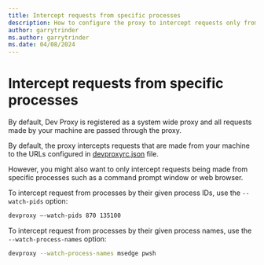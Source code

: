 ```yaml
---
title: Intercept requests from specific processes
description: How to configure the proxy to intercept requests only from specific processes
author: garrytrinder
ms.author: garrytrinder
ms.date: 04/08/2024
---
```


# Intercept requests from specific processes

By default, Dev Proxy is registered as a system wide proxy and all requests made by your machine are passed through the proxy.

By default, the proxy intercepts requests that are made from your machine to the URLs configured in [devproxyrc.json](../technical-reference/devproxyrc.md) file.

However, you might also want to only intercept requests being made from specific processes such as a command prompt window or web browser.

To intercept request from processes by their given process IDs, use the `--watch-pids` option:

```sh
devproxy –-watch-pids 870 135100
```

To intercept request from processes by their given process names, use the `--watch-process-names` option:

```sh
devproxy --watch-process-names msedge pwsh
```
